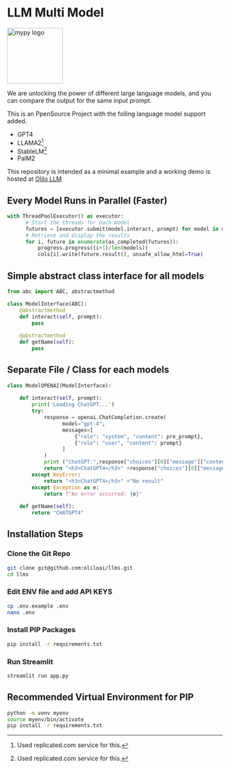 # LLM Multi Model


<img src="https://olilo.ai/images/logo.png" alt="mypy logo" width="130px"/>

We are unlocking the power of different large language models, and you can compare the output for the same input prompt.

This is an PpenSource Project with the folling language model support added.

* GPT4
* LLAMA2[^1]
* StableLM[^1]
* PalM2

This repository is intended as a minimal example and a working demo is hosted at [Olilo LLM](https://llms.olilo.ai/) 

## Every Model Runs in Parallel (Faster)

```python
with ThreadPoolExecutor() as executor:                    
      # Start the threads for each model
      futures = [executor.submit(model.interact, prompt) for model in models]
      # Retrieve and display the results
      for i, future in enumerate(as_completed(futures)):
          progress.progress((i+1)/len(models))
          cols[i].write(future.result(), unsafe_allow_html=True)
```

## Simple abstract class interface for all models
```python
from abc import ABC, abstractmethod

class ModelInterface(ABC):
    @abstractmethod
    def interact(self, prompt):
        pass
  
    @abstractmethod
    def getName(self):
        pass
```

## Separate File / Class for each models
``` python
class ModelOPENAI(ModelInterface):
   
    def interact(self, prompt):
        print('Loading ChatGPT...')
        try:
            response = openai.ChatCompletion.create(
                  model="gpt-4",
                  messages=[
                      {"role": "system", "content": pre_prompt},
                      {"role": "user", "content": prompt}
                  ]
            )
            print ("ChatGPT:",response["choices"][0]["message"]["content"])
            return "<h3>ChatGPT4</h3>" +response["choices"][0]["message"]["content"]
        except KeyError:
            return "<h3>ChatGPT4</h3>" +"No result"
        except Exception as e:
            return f"An error occurred: {e}"
        
    def getName(self):
        return "CHATGPT4"
```

## Installation Steps

### Clone the Git Repo
```bash
git clone git@github.com:oliloai/llms.git
cd llms

```

### Edit ENV file and add API KEYS
```bash
cp .env.example .env
nano .env 
```

### Install PIP Packages

```bash
pip install -r requirements.txt
```

### Run Streamlit

```bash
streamlit run app.py
```

## Recommended Virtual Environment for PIP
```bash
python -m venv myenv
source myenv/bin/activate
pip install -r requirements.txt
```

[^1]: Used replicated.com service for this.

